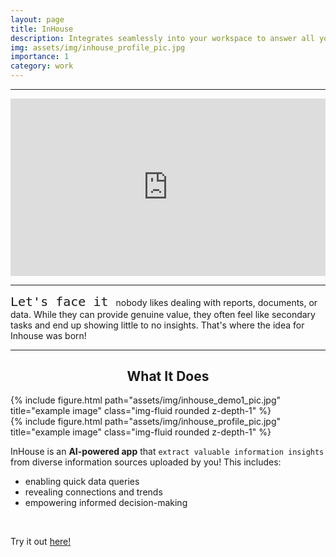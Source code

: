 ```yaml
---
layout: page
title: InHouse
description: Integrates seamlessly into your workspace to answer all your questions
img: assets/img/inhouse_profile_pic.jpg
importance: 1
category: work
---
```


***

<style>
.video-holder {
  position: relative;
  width: 100%;
  height: 0;
  padding-bottom: 56.25%;
  overflow: hidden;
}
.video-holder iframe {
  position: absolute;
  top: 0;
  left: 0;
  width: 100%;
  height: 100%;
}
</style>

<div class="video-holder">
  <iframe width="560"
          height="315" 
          src="https://www.youtube.com/embed/4REI55-mgEE" 
          frameborder="0" 
          allowfullscreen></iframe>
</div>

***
<TT> <font size = "+2"> Let's face it </font> </TT> nobody likes dealing with reports, documents, or data. While they can provide genuine value, they often feel like secondary tasks and end up showing little to no insights. That's where the idea for Inhouse was born! 

***

<h2 style="text-align:center"> What It Does </h2>


<div class="row justify-content-sm-center">
    <div class="col-sm-8 mt-3 mt-md-0">
        {% include figure.html path="assets/img/inhouse_demo1_pic.jpg" title="example image" class="img-fluid rounded z-depth-1" %}
    </div>
    <div class="col-sm-4 mt-3 mt-md-0">
        {% include figure.html path="assets/img/inhouse_profile_pic.jpg" title="example image" class="img-fluid rounded z-depth-1" %}
    </div>
</div>

InHouse is an <b>AI-powered app</b> that `extract valuable information insights` from diverse information sources uploaded by you!
This includes:
<ul class="fa-ul">
  <li><i class="fa-li fa fa-check-square"></i>enabling quick data queries</li>
  <li><i class="fa-li fa fa-check-square"></i>revealing connections and trends</li>
  <li><i class="fa-li fa fa-check-square"></i>empowering informed decision-making</li>
</ul>

<br>

Try it out [here!](https://inhouse.up.railway.app/)